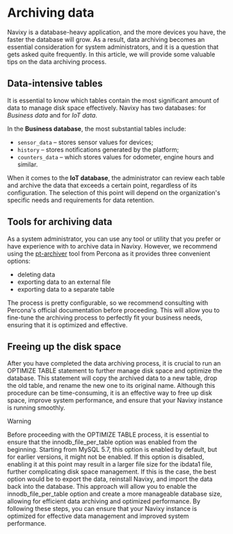 # Archiving data

Navixy is a database-heavy application, and the more devices you have, the faster the database will grow. As a result, data archiving becomes an essential consideration for system administrators, and it is a question that gets asked quite frequently. In this article, we will provide some valuable tips on the data archiving process.

## Data-intensive tables

It is essential to know which tables contain the most significant amount of data to manage disk space effectively. Navixy has two databases: for *Business data* and for *IoT data*.

In the **Business database**, the most substantial tables include:

- `sensor_data` – stores sensor values for devices;
- `history` – stores notifications generated by the platform;
- `counters_data` – which stores values for odometer, engine hours and similar.

When it comes to the **IoT database**, the administrator can review each table and archive the data that exceeds a certain point, regardless of its configuration. The selection of this point will depend on the organization's specific needs and requirements for data retention.

## Tools for archiving data

As a system administrator, you can use any tool or utility that you prefer or have experience with to archive data in Navixy. However, we recommend using the [pt-archiver](https://www.percona.com/doc/percona-toolkit/3.0/pt-archiver.html) tool from Percona as it provides three convenient options:

- deleting data
- exporting data to an external file
- exporting data to a separate table

The process is pretty configurable, so we recommend consulting with Percona's official documentation before proceeding. This will allow you to fine-tune the archiving process to perfectly fit your business needs, ensuring that it is optimized and effective.

## Freeing up the disk space

After you have completed the data archiving process, it is crucial to run an OPTIMIZE TABLE statement to further manage disk space and optimize the database. This statement will copy the archived data to a new table, drop the old table, and rename the new one to its original name. Although this procedure can be time-consuming, it is an effective way to free up disk space, improve system performance, and ensure that your Navixy instance is running smoothly.

> [!WARNING]
> Before proceeding with the OPTIMIZE TABLE process, it is essential to ensure that the innodb\_file\_per\_table option was enabled from the beginning. Starting from MySQL 5.7, this option is enabled by default, but for earlier versions, it might not be enabled. If this option is disabled, enabling it at this point may result in a larger file size for the ibdata1 file, further complicating disk space management.
> If this is the case, the best option would be to export the data, reinstall Navixy, and import the data back into the database. This approach will allow you to enable the innodb\_file\_per\_table option and create a more manageable database size, allowing for efficient data archiving and optimized performance. By following these steps, you can ensure that your Navixy instance is optimized for effective data management and improved system performance.
